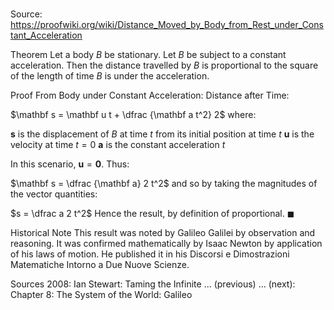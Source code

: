 # 

Source: https://proofwiki.org/wiki/Distance_Moved_by_Body_from_Rest_under_Constant_Acceleration



Theorem
Let a body $B$ be stationary.
Let $B$ be subject to a constant acceleration.
Then the distance travelled by $B$ is proportional to the square of the length of time $B$ is under the acceleration.


Proof
From Body under Constant Acceleration: Distance after Time:

$\mathbf s = \mathbf u t + \dfrac {\mathbf a t^2} 2$
where:

$\mathbf s$ is the displacement of $B$ at time $t$ from its initial position at time $t$
$\mathbf u$ is the velocity at time $t = 0$
$\mathbf a$ is the constant acceleration $t$

In this scenario, $\mathbf u = \mathbf 0$.
Thus:

$\mathbf s = \dfrac {\mathbf a} 2 t^2$
and so by taking the magnitudes of the vector quantities:

$s = \dfrac a 2 t^2$
Hence the result, by definition of proportional.
$\blacksquare$


Historical Note
This result was noted by Galileo Galilei by observation and reasoning.
It was confirmed mathematically by Isaac Newton by application of his laws of motion.
He published it in his Discorsi e Dimostrazioni Matematiche Intorno a Due Nuove Scienze.


Sources
2008: Ian Stewart: Taming the Infinite ... (previous) ... (next): Chapter $8$: The System of the World: Galileo





